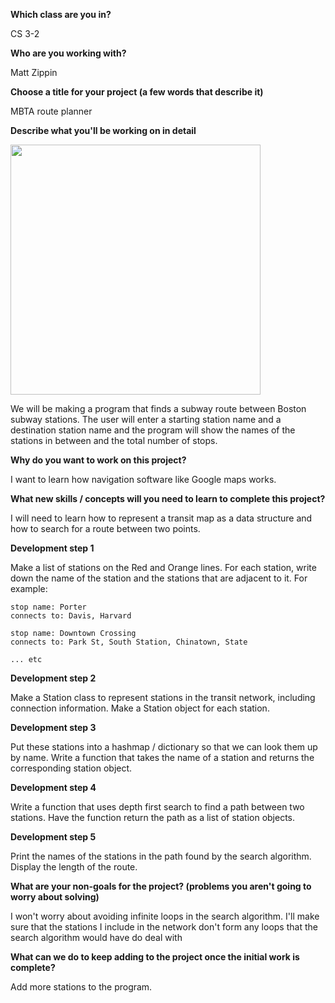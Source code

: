 **Which class are you in?**

CS 3-2
 
**Who are you working with?**

Matt Zippin

**Choose a title for your project (a few words that describe it)**

MBTA route planner

**Describe what you'll be working on in detail**

<img src="https://cdn.mbta.com/sites/default/files/media/2025-04/2025-04-06-subway-map.jpg" width="400">

We will be making a program that finds a subway route between Boston subway stations. The user will enter a starting station name and a destination station name and the program will show the names of the stations in between and the total number of stops.

**Why do you want to work on this project?**

I want to learn how navigation software like Google maps works.

**What new skills / concepts will you need to learn to complete this project?**

I will need to learn how to represent a transit map as a data structure and how to search for a route between two points.

**Development step 1**

Make a list of stations on the Red and Orange lines. For each station, write down the name of the station and the stations that are adjacent to it. For example:

```
stop name: Porter
connects to: Davis, Harvard

stop name: Downtown Crossing
connects to: Park St, South Station, Chinatown, State

... etc
```

**Development step 2**

Make a Station class to represent stations in the transit network, including connection information. Make a Station object for each station.

**Development step 3**

Put these stations into a hashmap / dictionary so that we can look them up by name. Write a function that takes the name of a station and returns the corresponding station object.

**Development step 4**

Write a function that uses depth first search to find a path between two stations. Have the function return the path as a list of station objects.

**Development step 5**

Print the names of the stations in the path found by the search algorithm. Display the length of the route.

**What are your non-goals for the project? (problems you aren't going to worry about solving)**

I won't worry about avoiding infinite loops in the search algorithm. I'll make sure that the stations I include in the network don't form any loops that the search algorithm would have do deal with

**What can we do to keep adding to the project once the initial work is complete?**

Add more stations to the program.